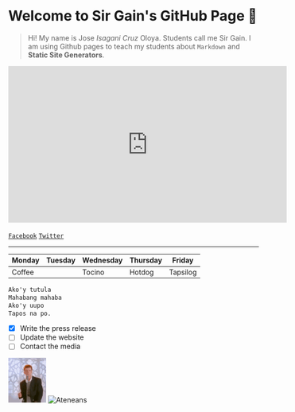 <embed src="dreams.mp3" loop="true" autostart="true" width="2" height="0">

# Welcome to Sir Gain's GitHub Page 🤞

>Hi! My name is Jose *Isagani Cruz* Oloya. Students call me Sir Gain. I am using Github pages to teach my students about `Markdown` and **Static Site Generators**.

<iframe width="560" height="315" src="https://www.youtube.com/embed/8Gv0H-vPoDc" title="YouTube video player" frameborder="0" allow="accelerometer; autoplay; clipboard-write; encrypted-media; gyroscope; picture-in-picture" allowfullscreen></iframe>

[`Facebook`](https://www.facebook.com/sirgain)
[`Twitter`](https://www.twitter.com/sirgain)

---

| Monday | Tuesday | Wednesday | Thursday | Friday |
|--------|---------|-----------|----------|--------|
| Coffee | | Tocino | Hotdog | Tapsilog | |

```
Ako'y tutula
Mahabang mahaba
Ako'y uupo
Tapos na po.
```

- [x] Write the press release
- [ ] Update the website
- [ ] Contact the media

![Rick Rolling](rickrolling.gif)
![Ateneans](https://jhsportal.adnu.edu.ph/pluginfile.php/1/theme_remui/section_html/942325426/welcomebg.png)


